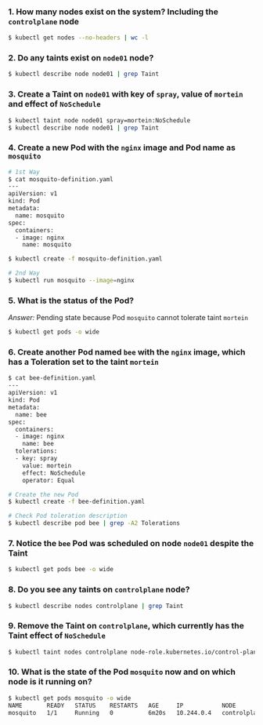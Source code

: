 ### 1. How many nodes exist on the system? Including the `controlplane` node

```bash
$ kubectl get nodes --no-headers | wc -l
```

### 2. Do any taints exist on `node01` node?

```bash
$ kubectl describe node node01 | grep Taint
```

### 3. Create a Taint on `node01` with key of `spray`, value of `mortein` and effect of `NoSchedule`

```bash
$ kubectl taint node node01 spray=mortein:NoSchedule
$ kubectl describe node node01 | grep Taint
```

### 4. Create a new Pod with the `nginx` image and Pod name as `mosquito`

```bash
# 1st Way
$ cat mosquito-definition.yaml
---
apiVersion: v1
kind: Pod
metadata:
  name: mosquito
spec:
  containers:
  - image: nginx
    name: mosquito

$ kubectl create -f mosquito-definition.yaml
```

```bash
# 2nd Way
$ kubectl run mosquito --image=nginx
```

### 5. What is the status of the Pod?

*Answer:* Pending state because Pod `mosquito` cannot tolerate taint `mortein`

```bash
$ kubectl get pods -o wide
```

### 6. Create another Pod named `bee` with the `nginx` image, which has a Toleration set to the taint `mortein`

```bash
$ cat bee-definition.yaml
---
apiVersion: v1
kind: Pod
metadata:
  name: bee
spec:
  containers:
  - image: nginx
    name: bee
  tolerations:
  - key: spray
    value: mortein
    effect: NoSchedule
    operator: Equal
```

```bash
# Create the new Pod
$ kubectl create -f bee-definition.yaml
```

```bash
# Check Pod toleration description
$ kubectl describe pod bee | grep -A2 Tolerations
```

### 7. Notice the `bee` Pod was scheduled on node `node01` despite the Taint

```bash
$ kubectl get pods bee -o wide
```

### 8. Do you see any taints on `controlplane` node?

```bash
$ kubectl describe nodes controlplane | grep Taint
```

### 9. Remove the Taint on `controlplane`, which currently has the Taint effect of `NoSchedule`

```bash
$ kubectl taint nodes controlplane node-role.kubernetes.io/control-plane:NoSchedule-
```

### 10. What is the state of the Pod `mosquito` now and on which node is it running on?

```bash
$ kubectl get pods mosquito -o wide
NAME       READY   STATUS    RESTARTS   AGE     IP           NODE           NOMINATED NODE   READINESS GATES
mosquito   1/1     Running   0          6m20s   10.244.0.4   controlplane   <none>           <none>
```
